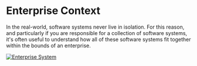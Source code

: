 ﻿# Enterprise Context

In the real-world, software systems never live in isolation. For this reason, and particularly if you are responsible for a collection of software systems, it's often useful to understand how all of these software systems fit together within the bounds of an enterprise.

[![Enterprise System](/svg/c4.svg)](/svg/c4.svg)